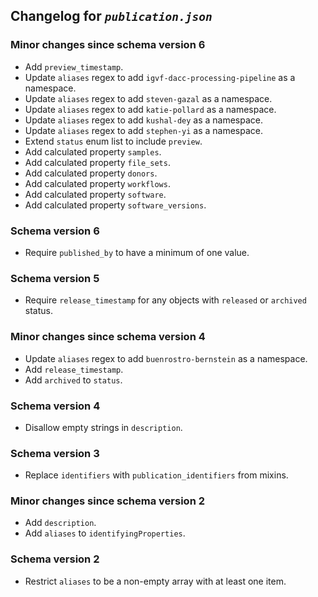 ## Changelog for *`publication.json`*

### Minor changes since schema version 6

* Add `preview_timestamp`.
* Update `aliases` regex to add `igvf-dacc-processing-pipeline` as a namespace.
* Update `aliases` regex to add `steven-gazal` as a namespace.
* Update `aliases` regex to add `katie-pollard` as a namespace.
* Update `aliases` regex to add `kushal-dey` as a namespace.
* Update `aliases` regex to add `stephen-yi` as a namespace.
* Extend `status` enum list to include `preview`.
* Add calculated property `samples`.
* Add calculated property `file_sets`.
* Add calculated property `donors`.
* Add calculated property `workflows`.
* Add calculated property `software`.
* Add calculated property `software_versions`.

### Schema version 6

* Require `published_by` to have a minimum of one value.

### Schema version 5

* Require `release_timestamp` for any objects with `released` or `archived` status.

### Minor changes since schema version 4

* Update `aliases` regex to add `buenrostro-bernstein` as a namespace.
* Add `release_timestamp`.
* Add `archived` to `status`.

### Schema version 4

* Disallow empty strings in `description`.

### Schema version 3

* Replace `identifiers` with `publication_identifiers` from mixins.

### Minor changes since schema version 2

* Add `description`.
* Add `aliases` to `identifyingProperties`.

### Schema version 2

* Restrict `aliases` to be a non-empty array with at least one item.
